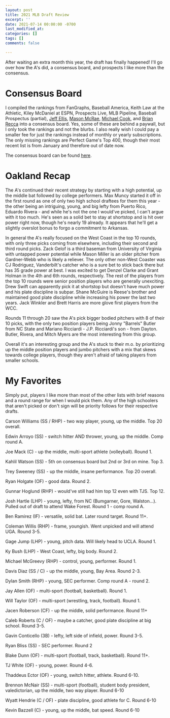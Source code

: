 ```yaml
---
layout: post
title: 2021 MLB Draft Review
excerpt: ''
date: 2021-07-14 00:00:00 -0700
last_modified_at: 
categories: []
tags: []
comments: false

---
```

After waiting an extra month this year, the draft has finally happened! I'll go over how the A's did, a consensus board, and prospects I like more than the consensus.

# Consensus Board

I compiled the rankings from FanGraphs, Baseball America, Keith Law at the Athletic, Kiley McDaniel at ESPN, Prospects Live, MLB Pipeline, Baseball Prospectus (partial), [Jeff Ellis](https://mlbdraftnow.blogspot.com/2021/07/final-big-board-mlb-draft-2021.html), [Mason McRae](https://docs.google.com/spreadsheets/d/1MrXLOukRj_7ft2OALM8np4HemcIB9IyJ40yP4bfXXcY/edit#gid=641465746), [Michael Cook](https://mlbdrafthq.wordpress.com/2021/07/11/2021-mlb-draft-top-400-5-prospects/), and [Brian Recca](https://t.co/L12yHwXxnq?amp=1) into a consensus board. Yes, some of these are behind a paywall, but I only took the rankings and not the blurbs. I also really wish I could pay a smaller fee for just the rankings instead of monthly or yearly subscriptions. The only missing rankings are Perfect Game's Top 400, though their most recent list is from January and therefore out of date now.

The consensus board can be found [here](https://docs.google.com/spreadsheets/d/1AEH4jEIZ_ShZjjbiW8vWb12YjNxqNj5M3OuvEFt-sgA/edit#gid=724638619).

# Oakland Recap

The A's continued their recent strategy by starting with a high potential, up the middle bat followed by college performers. Max Muncy started it off in the first round as one of only two high school draftees for them this year - the other being an intriguing, young, and big lefty from Puerto Rico, Eduardo Rivera - and while he's not the one I would've picked, I can't argue with it too much. He's seen as a solid bet to stay at shortstop and is hit over power right now, though he's nearly 19 already. It appears that he'll get a slightly overslot bonus to forgo a commitment to Arkansas.

In general the A's really focused on the West Coast in the top 10 rounds, with only three picks coming from elsewhere, including their second and third round picks. Zack Gelof is a third baseman from University of Virginia with untapped power potential while Mason Miller is an older pitcher from Gardner-Webb who is likely a reliever. The only other non-West Coaster was CJ Rodriguez, Vanderbilt's catcher who is a sure bet to stick back there but has 35 grade power at best. I was excited to get Denzel Clarke and Grant Holman in the 4th and 6th rounds, respectively. The rest of the players from the top 10 rounds were senior position players who are generally unexciting. Drew Swift can apparently pick it at shortstop but doesn't have much power and his plate discipline is subpar. Shane McGuire is Reese's brother and maintained good plate discipline while increasing his power the last two years. Jack Winkler and Brett Harris are more glove first players from the WCC.

Rounds 11 through 20 saw the A's pick bigger bodied pitchers with 8 of their 10 picks, with the only two position players being Jonny "Barrels" Butler from NC State and Mariano Ricciardi - J.P. Ricciardi's son - from Dayton. Butler, Rivera, and Mitch Myers are the most interesting from this group.

Overall it's an interesting group and the A's stuck to their m.o. by prioritizing up the middle position players and jumbo pitchers with a mix that skews towards college players, though they aren't afraid of taking players from smaller schools. 

# My Favorites

Simply put, players I like more than most of the other lists with brief reasons and a round range for when I would pick them. Any of the high schoolers that aren't picked or don't sign will be priority follows for their respective drafts.

Carson Williams (SS / RHP) - two way player, young, up the middle. Top 20 overall.

Edwin Arroyo (SS) - switch hitter AND thrower, young, up the middle. Comp round A.

Joe Mack (C) - up the middle, multi-sport athlete (volleyball). Round 1.

Kahlil Watson (SS) - 5th on consensus board but 2nd or 3rd on mine. Top 3.

Trey Sweeney (SS) - up the middle, insane performance. Top 20 overall.

Ryan Holgate (OF) - good data. Round 2.

Gunnar Hoglund (RHP) - would've still had him top 12 even with TJS. Top 12.

Josh Hartle (LHP) - young, lefty, from NC (Bumgarner, Gore, Walston...). Pulled out of draft to attend Wake Forest. Round 1 - comp round A.

Ben Ramirez (IF) - versatile, solid bat. Later round target. Round 11+.

Coleman Willis (RHP) - frame, youngish. Went unpicked and will attend UGA. Round 3-5.

Gage Jump (LHP) - young, pitch data. Will likely head to UCLA. Round 1.

Ky Bush (LHP) - West Coast, lefty, big body. Round 2.

Michael McGreevy (RHP) - control, young, performer. Round 1.

Davis Diaz (SS / C) - up the middle, young, Bay Area. Round 2-3.

Dylan Smith (RHP) - young, SEC performer. Comp round A - round 2.

Jay Allen (OF) - multi-sport (football, basketball). Round 1.

Will Taylor (OF) - multi-sport (wrestling, track, football). Round 1.

Jacen Roberson (CF) - up the middle, solid performance. Round 11+

Caleb Roberts (C / OF) - maybe a catcher, good plate discipline at big school. Round 3-5.

Gavin Conticello (3B) - lefty, left side of infield, power. Round 3-5.

Ryan Bliss (SS) - SEC performer. Round 2

Blake Dunn (OF) - multi-sport (football, track, basketball). Round 11+.

TJ White (OF) - young, power. Round 4-6.

Thaddeus Ector (OF) - young, switch hitter, athlete. Round 6-10.

Brennon McNair (SS) - multi-sport (football), student body president, valedictorian, up the middle, two way player. Round 6-10

Wyatt Hendrie (C / OF) - plate discipline, good athlete for C. Round 6-10

Kevin Bazzell (C) - young, up the middle, bat speed. Round 6-10